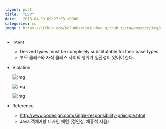 ```yaml
---
layout: post
title:  "LSP"
date:   2018-04-09 00:27:03 +0900
categories: cs
image : https://github.com/KoJunHee/kojunhee.github.io/raw/master/img/cs_img.jpg
---
```




- Intent

  - Derived types must be completely substitutable for their base types.
  - 부모 클래스와 자식 클래스 사이의 행위가 일관성이 있어야 한다.

- Violation

  ![img](https://github.com/KoJunHee/kojunhee.github.io/raw/master/img/lsp01.png)

  ![img](https://github.com/KoJunHee/kojunhee.github.io/raw/master/img/lsp02.png)

  ![img](https://github.com/KoJunHee/kojunhee.github.io/raw/master/img/lsp03.png)


- Reference
  - <http://www.oodesign.com/single-responsibility-principle.html>
  - Java 객체지향 디자인 패턴 (정인상, 채흥석 지음)





